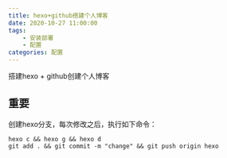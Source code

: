 ```yaml
---
title: hexo+github搭建个人博客
date: 2020-10-27 11:00:00
tags:
	- 安装部署
	- 配置
categories: 配置
---
```


搭建hexo + github创建个人博客
## 重要
创建hexo分支，每次修改之后，执行如下命令：

```shell
hexo c && hexo g && hexo d
git add . && git commit -m "change" && git push origin hexo
```
